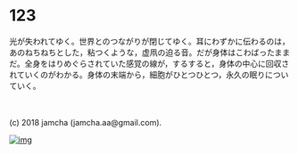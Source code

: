 # 123

光が失われてゆく。世界とのつながりが閉じてゆく。耳にわずかに伝わるのは，あのねちねちとした，粘つくような，虚凧の迫る音。だが身体はこわばったままだ。全身をはりめぐらされていた感覚の線が，するすると，身体の中心に回収されていくのがわかる。身体の末端から，細胞がひとつひとつ，永久の眠りについていく。  

<br>  
<br>  
(c) 2018 jamcha (jamcha.aa@gmail.com).  

[![img](http://i.creativecommons.org/l/by-nc-sa/4.0/88x31.png)](http://creativecommons.org/licenses/by-nc-sa/4.0/deed)